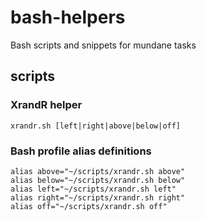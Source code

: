 # bash-helpers
Bash scripts and snippets for mundane tasks

## scripts

### XrandR helper

`xrandr.sh [left|right|above|below|off]`

### Bash profile alias definitions

```
alias above="~/scripts/xrandr.sh above"
alias below="~/scripts/xrandr.sh below"
alias left="~/scripts/xrandr.sh left"
alias right="~/scripts/xrandr.sh right"
alias off="~/scripts/xrandr.sh off"
```
